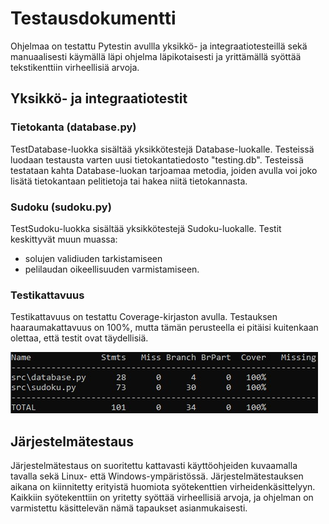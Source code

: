 # Testausdokumentti

Ohjelmaa on testattu Pytestin avullla yksikkö- ja integraatiotesteillä sekä manuaalisesti käymällä läpi ohjelma läpikotaisesti ja yrittämällä syöttää tekstikenttiin virheellisiä arvoja.

## Yksikkö- ja integraatiotestit

### Tietokanta (database.py)

TestDatabase-luokka sisältää yksikkötestejä Database-luokalle. Testeissä luodaan testausta varten uusi tietokantatiedosto "testing.db". Testeissä testataan kahta Database-luokan tarjoamaa metodia, joiden avulla voi joko lisätä tietokantaan pelitietoja tai hakea niitä tietokannasta.

### Sudoku (sudoku.py)

TestSudoku-luokka sisältää yksikkötestejä Sudoku-luokalle. Testit keskittyvät muun muassa:

- solujen validiuden tarkistamiseen
- pelilaudan oikeellisuuden varmistamiseen.

### Testikattavuus

Testikattavuus on testattu Coverage-kirjaston avulla. Testauksen haaraumakattavuus on 100%, mutta tämän perusteella ei pitäisi kuitenkaan olettaa, että testit ovat täydellisiä.

![Coverage-reportti](../assets/coverage1.jpg)

## Järjestelmätestaus

Järjestelmätestaus on suoritettu kattavasti käyttöohjeiden kuvaamalla tavalla sekä Linux- että Windows-ympäristössä. Järjestelmätestauksen aikana on kiinnitetty erityistä huomiota syötekenttien virheidenkäsittelyyn. Kaikkiin syötekenttiin on yritetty syöttää virheellisiä arvoja, ja ohjelman on varmistettu käsittelevän nämä tapaukset asianmukaisesti.